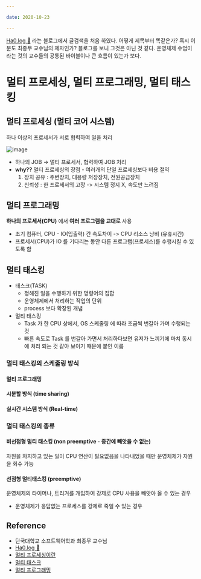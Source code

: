 ```yaml
---

date: 2020-10-23

---
```



[Ha0.log 🍒](https://velog.io/@chy0428/OS-%EB%A9%80%ED%8B%B0%ED%94%84%EB%A1%9C%EA%B7%B8%EB%9E%98%EB%B0%8D-%EB%A9%80%ED%8B%B0%ED%94%84%EB%A1%9C%EC%84%B8%EC%8B%B1)
라는 블로그에서 글검색을 처음 하였다. 어떻게 제목부터 똑같은가? 혹시 이분도 최종무 교수님의 제자인가? 블로그를 보니 그것은 아닌 것 같다.
운영체제 수업이라는 것의 교수들의 공통된 바이블이나 큰 흐름이 있는가 보다.

# 멀티 프로세싱, 멀티 프로그래밍, 멀티 태스킹

## 멀티 프로세싱 (멀티 코어 시스템)
하나 이상의 프로세서가 서로 협력하여 일을 처리

![image](https://user-images.githubusercontent.com/31977543/96998733-f5d69a00-156e-11eb-98e0-e2d544bcacab.png)
- 하나의 JOB -> 멀티 프로세서, 협력하여 JOB 처리
- **why??** 멀티 프로세싱의 장점 - 여러개의 단일 프로세싱보다 비용 절약 
    1. 장치 공유 : 주변장치, 대용량 저장장치, 전원공급장치
    2. 신뢰성 : 한 프로세서의 고장 -> 시스템 정지 X, 속도만 느려짐


## 멀티 프로그래밍
**하나의 프로세서(CPU)** 에서 **여러 프로그램을 교대로** 사용
 
- 초기 컴퓨터, CPU - IO(입출력) 간 속도차이 -> CPU 리소스 낭비 (유휴시간)
- 프로세서(CPU)가 IO 를 기다리는 동안 다른 프로그램(프로세스)를 수행시킬 수 있도록 함

## 멀티 태스킹
- 태스크(TASK)
    - 정해진 일을 수행하기 위한 명령어의 집합
    - 운영체제에서 처리하는 작업의 단위
    - process 보다 확장된 개념
- 멀티 태스킹
    - Task 가 한 CPU 상에서, OS 스케줄링 에 따라 조금씩 번갈아 가며 수행되는 것
    - 빠른 속도로 Task 를 번갈아 가면서 처리하다보면 유저가 느끼기에 마치 동시에 처리 되는 것 같아 보이기 때문에 붙인 이름

### 멀티 태스킹의 스케줄링 방식
#### 멀티 프로그래밍
#### 시분할 방식 (time sharing)
#### 실시간 시스템 방식 (Real-time)

### 멀티 태스킹의 종류
#### 비선점형 멀티 태스킹 (non preemptive - 중간에 빼앗을 수 없는)
자원을 차지하고 있는 일이 CPU 연산이 필요없음을 나타내었을 때만 운영체제가 자원을 회수 가능

#### 선점형 멀티태스킹 (preemptive)
운영체제의 타이머나, 트리거를 개입하여 강제로 CPU 사용을 빼앗아 올 수 있는 경우

- 운영체제가 응답없는 프로세스를 강제로 죽일 수 있는 경우

Reference
--
- 단국대학교 소프트웨어학과 최종무 교수님
- [Ha0.log 🍒](https://velog.io/@chy0428/OS-%EB%A9%80%ED%8B%B0%ED%94%84%EB%A1%9C%EA%B7%B8%EB%9E%98%EB%B0%8D-%EB%A9%80%ED%8B%B0%ED%94%84%EB%A1%9C%EC%84%B8%EC%8B%B1)
- [멀티 프로세싱이란](https://donghoson.tistory.com/15)
- [멀티 태스크](https://donghoson.tistory.com/16)
- [멀티 프로그래밍](https://donghoson.tistory.com/17?category=799810)


